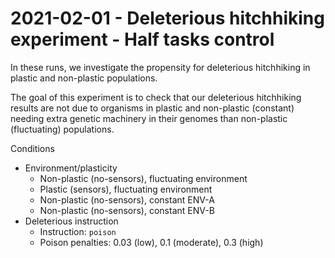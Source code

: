 # 2021-02-01 - Deleterious hitchhiking experiment - Half tasks control

In these runs, we investigate the propensity for deleterious hitchhiking in plastic and non-plastic populations.

The goal of this experiment is to check that our deleterious hitchhiking results are not due to organisms in plastic and non-plastic (constant) needing extra genetic machinery in their genomes than non-plastic (fluctuating) populations.

Conditions

- Environment/plasticity
  - Non-plastic (no-sensors), fluctuating environment
  - Plastic (sensors), fluctuating environment
  - Non-plastic (no-sensors), constant ENV-A
  - Non-plastic (no-sensors), constant ENV-B
- Deleterious instruction
  - Instruction: `poison`
  - Poison penalties: 0.03 (low), 0.1 (moderate), 0.3 (high)
